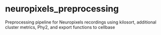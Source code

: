 # neuropixels_preprocessing
Preprocessing pipeline for Neuropixels recordings using kilosort, additional cluster metrics, Phy2, and export functions to cellbase
